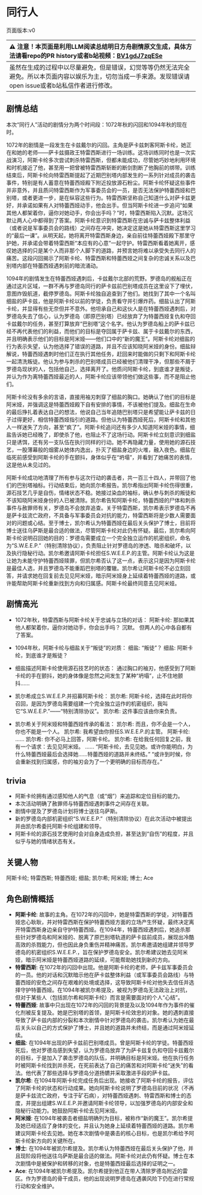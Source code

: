 # 同行人
页面版本:v0
 

| :warning: 注意！本页面是利用LLM阅读总结明日方舟剧情原文生成，具体方法请看repo的PR history或者b站视频：[BV1gdJ7zqESe](https://www.bilibili.com/video/BV1gdJ7zqESe/)         |
|:----------------------------|
| 虽然在生成的过程中以尽量避免，但是错误，幻觉等等仍然无法完全避免。所以本页面内容以娱乐为主，切勿当成一手来源。发现错误请open issue或者b站私信作者进行修改。|



## 剧情总结
本次“同行人”活动的剧情分为两个时间段：1072年秋的闪回和1094年秋的现在时。

1072年的剧情是一段发生在卡兹戴尔的闪回。主角是萨卡兹刺客阿斯卡纶，她正在和她的老师——萨卡兹摄政王特雷西斯进行一场训练。这场训练同时也是一次实战演习，阿斯卡纶多次尝试刺杀特雷西斯，但都未能成功，尽管她巧妙地利用环境和时机接近了他，甚至用一把曾被特雷西斯斩断的断剑割断了他胸前的绑带。训练结束后，阿斯卡纶向特雷西斯提起了近期巴别塔内部发生的一系列针对成员的袭击事件，特别是有人蓄意在特蕾西娅殿下附近投放源石粉尘。阿斯卡纶怀疑这些事件并非意外，并且质问特雷西斯作为军事委员会的一员，是否无法保护特蕾西娅和巴别塔，或者更进一步，是在纵容这些行为。特雷西斯坚称自己知道什么对萨卡兹更好，并承诺如果有人对特蕾西娅动手，他会出手。但当阿斯卡纶进一步追问“如果其他人都架着你，逼你对她动手，你会出手吗？”时，特雷西斯陷入沉默。这场沉默让两人心中都得到了答案。阿斯卡纶意识到特雷西斯在忠诚与萨卡兹整体利益（或者说是军事委员会的路线）之间存在冲突，她决定这是她从特雷西斯这里学习的“最后一课”。从明天起，她将离开特雷西斯身边，亲自前往特蕾西娅殿下那里守护她，并承诺会带着特雷西斯“本应有的心意”一起守护。特雷西斯看着她离开，感叹她选择的只是某个人而非那个人脚下的道路，并预言她将难以承受失去同行人的痛苦。这段闪回揭示了阿斯卡纶、特雷西斯和特蕾西娅之间复杂的忠诚关系以及巴别塔内部在特蕾西娅遇刺前的暗流涌动。

1094年的剧情发生在特蕾西娅遇刺后，卡兹戴尔北部的荒野。罗德岛的舰船正在通过这片区域，一群不再与罗德岛同行的萨卡兹前巴别塔成员在这里设下了埋伏，意图炸毁航道，截停罗德岛。阿斯卡纶独自追查到了他们。她找到了其中一个名叫细盐的萨卡兹，他是阿斯卡纶以前的学徒，负责看守并引爆炸药。细盐认出了阿斯卡纶，并显得有些无奈但并不意外。他坦承自己和这伙人是在特蕾西娅遇刺后，对罗德岛失去了信心，认为罗德岛（即原巴别塔）已经放弃了为特蕾西娅复仇和夺回卡兹戴尔的任务，甚至打算放弃“巴别塔”这个名字。他认为罗德岛船上的萨卡兹已经不再代表他们的利益，而他们的目标是夺回属于萨卡兹、属于卡兹戴尔的东西，并且明确表示他们的目标是阿米娅——他们口中的“新的魔王”。阿斯卡纶对细盐的行为表示失望，认为他选择了错误的道路，并且不应该知晓阿米娅的身份。细盐辩解说，特蕾西娅遇刺时他们正在执行其他任务，赶回来时能做的只剩下和阿斯卡纶一起清洗叛徒。他认为参与刺杀的巴别塔成员已经被他们清理干净，但那些不屑于罗德岛现状的人，包括他自己，选择离开了。他质问阿斯卡纶，到底谁才是叛徒，并认为作为离特蕾西娅最近的人，阿斯卡纶应该带领他们做这些事，而不是阻止他们。

阿斯卡纶没有多余的言语，直接用袖刃刺穿了细盐的胸口。她确认了他们的目标是阿米娅，并强调这是特蕾西娅殿下自有安排的事情，不该被他们提及。细盐在生命的最后挣扎着表达自己的想法，他说自己当年追随巴别塔只是希望能让萨卡兹的日子过得更好，相信特蕾西娅指引的道路。但他认为特蕾西娅死后，阿斯卡纶和其他人一样迷失了方向，甚至“疯了”。阿斯卡纶追问还有多少人知道阿米娅的事情，细盐告诉她已经晚了，即使杀了他，也阻止不了这场行动。阿斯卡纶立刻意识到细盐只是诱饵，还有另一支队伍在执行同样的行动。她不再隐藏力量，使用她的源石技艺，一股薄幕般的烟雾从她体内逸出，扑灭了细盐身边的火堆，融入夜色。细盐在临死前感受到阿斯卡纶的手在颤抖，身体似乎在“坍塌”，并看到了她痛苦的表情，这是他从未见过的。

阿斯卡纶成功地清理了所有参与这次行动的袭击者，共一百三十四人，并带回了他们的巴别塔袖标。行动结束后，她向凯尔希报告。凯尔希指出阿斯卡纶伤得很重，源石技艺几乎是自伤，情绪状态不稳。她接过染血的袖标，确认参与刺杀的叛徒和不该知晓阿米娅身份的人已被清除。凯尔希告知阿斯卡纶，特蕾西娅的尸体和刺杀事件与赦罪师有关，罗德岛不会放弃追查。关于特雷西斯，凯尔希表示罗德岛不再是萨卡兹流亡政府，不具备与军事委员会对抗的能力，特雷西斯将是少数人需要面对的问题或心结。至于博士，凯尔希认为特蕾西娅在最后关头保护了博士，目前将博士送往乌萨斯是最合适的做法，尽管阿斯卡纶对此仍有怀疑。最后，凯尔希向阿斯卡纶说明召回她的目的：罗德岛需要成立一个完全独立运作的机密组织，命名为“S.W.E.E.P.”（特别清除协议），负责阻止针对罗德岛的渗透、暗杀和破坏，以及执行隐秘行动。凯尔希邀请阿斯卡纶担任S.W.E.E.P.的主管。阿斯卡纶认为这是让她为未能守护特蕾西娅赎罪，但凯尔希否认了这一点，表示这只是因为阿斯卡纶是最佳人选，并且罗德岛不能重蹈巴别塔的覆辙。凯尔希让阿斯卡纶不必立刻回答，并请求她在回复前去见见阿米娅，暗示阿米娅身上延续着特蕾西娅的道路，或许能帮助阿斯卡纶重新找到方向和归属感。阿斯卡纶最终同意去见阿米娅。
## 剧情高光
- 1072年秋，特雷西斯与阿斯卡纶关于忠诚与立场的对话：
阿斯卡纶: 那如果其他人都架着你，逼你对她动手，你会出手吗？
沉默。
但两人的心中各自都有了答案。

- 1094年秋，阿斯卡纶与细盐关于“叛徒”的对质：
细盐: “叛徒”？
细盐: 阿斯卡纶，到底谁才是叛徒？

- 细盐描述阿斯卡纶使用源石技艺时的状态：
通过胸口的袖刃，他感受到了阿斯卡纶的手在颤抖，她的身体像是忽然之间发生了某种“坍塌”，止不住地颤抖......

- 凯尔希成立S.W.E.E.P.并招募阿斯卡纶：
凯尔希: 阿斯卡纶，选择在此时将你召回，是因为罗德岛需要组建一个完全独立运作的机密组织，我叫它“S.W.E.E.P.”——“特别清除协议”。
凯尔希: 这件事应该由你来负责。

- 凯尔希关于阿米娅和特蕾西娅传承的看法：
凯尔希: 而且，你不会是一个人，你也不能是一个人。
凯尔希: 我希望由你担任S.W.E.E.P.的主管。
阿斯卡纶: ......
凯尔希: 你不必马上回答，阿斯卡纶。
凯尔希: 在给我任何回复之前，我有一个请求：去见见阿米娅。
......
“阿斯卡纶，去见见她。或许你能明白，为什么特蕾西娅最后会选择她......特蕾西娅的道路并未终结。”
“或许到时候，你会重新找到归属感，你的袖刃会为了一个更明确的目标而存在。”
## trivia
- 阿斯卡纶拥有通过感知他人的气息（或“烟”）来追踪和定位目标的能力。
- 本次活动明确了赦罪师与特蕾西娅遇刺事件之间存在关联。
- 剧情中提及了罗德岛计划将博士送往乌萨斯。
- 新的罗德岛内部机密组织“S.W.E.E.P.”（特别清除协议）在此次活动中被提出并由凯尔希委托阿斯卡纶组建和领导。
- 阿斯卡纶的源石技艺使用时会对自身造成负担，甚至达到“自伤”的程度，并且似乎与她的情绪状态有关。
## 关键人物
阿斯卡纶; 特雷西斯; 特蕾西娅; 细盐; 凯尔希; 阿米娅; 博士; Ace
## 角色剧情概括
-   **阿斯卡纶**: 故事的主角。在1072年的闪回中，她是特雷西斯的学徒，对特蕾西娅忠心耿耿，并对特雷西斯在保护特蕾西娅方面的立场产生怀疑，最终决定离开特雷西斯身边亲自守护特蕾西娅。在1094年，特蕾西娅遇刺后，她追杀那些针对罗德岛和阿米娅的、脱离了原巴别塔轨道的萨卡兹前成员，展现出冷酷高效的杀戮能力，但也因此身负重伤并精神痛苦。凯尔希邀请她组建并领导罗德岛的机密组织S.W.E.E.P.，旨在保护罗德岛安全。凯尔希建议她去见阿米娅，暗示阿米娅是特蕾西娅道路的延续，可能帮助她找到新的方向。
-   **特雷西斯**: 在1072年的闪回中出现。他是阿斯卡纶的老师，萨卡兹军事委员会的一员。他的对话和沉默暗示他在萨卡兹整体利益（或军事委员会路线）与特蕾西娅的安危之间存在艰难的处境或选择，这导致阿斯卡纶对他失去信任并选择守护特蕾西娅。在1094年被凯尔希提及，被视为罗德岛无法政治上对抗，但对于某些人（包括凯尔希和阿斯卡纶）而言是需要面对的个人“心结”。
-   **特蕾西娅**: 故事中只出现在1072年的闪回的背景提及以及1094年作为事件的催化剂被反复提及。她是巴别塔的首领，是阿斯卡纶效忠的对象。她的遇刺直接导致了萨卡兹内部的分裂和本次剧情中针对罗德岛的袭击。凯尔希认为她在最后关头以自己的方式保护了博士，并且她的道路并未终结，而是通过阿米娅延续。
-   **细盐**: 在1094年出现的萨卡兹前巴别塔成员。曾是阿斯卡纶的学徒。特蕾西娅死后，他对罗德岛感到失望，认为罗德岛放弃了为萨卡兹复仇和夺回卡兹戴尔的目标，于是加入了袭击罗德岛的队伍，并明确目标是阿米娅。他在执行任务时被阿斯卡纶找到并杀死，在死前表达了自己的痛苦和对阿斯卡纶“迷失”的看法。他代表了那些选择与罗德岛分道扬镳并采取激进手段的萨卡兹。
-   **凯尔希**: 在1094年阿斯卡纶完成任务后出现。她接收了阿斯卡纶的报告，评估了阿斯卡纶的状态和行动成果。她向阿斯卡纶说明了罗德岛目前的状况（不再是萨卡兹流亡政府，专注于矿石病），对特蕾西娅遇刺、特雷西斯和博士的态度，并提出组建S.W.E.E.P.并邀请阿斯卡纶领导，以加强罗德岛的内部安全和隐秘行动能力。她鼓励阿斯卡纶去见阿米娅。
-   **阿米娅**: 在1094年被袭击者细盐明确列为目标，被称作“新的魔王”。凯尔希提及她已经适应了身体的变化，并且认为她身上延续着特蕾西娅的道路。凯尔希建议阿斯卡纶去见她。她在本次剧情中是袭击的核心目标，也是凯尔希给予阿斯卡纶新方向的关键所在。
-   **博士**: 在1094年被凯尔希提及。凯尔希认为特蕾西娅在最后关头保护了他，并且现阶段将他送往乌萨斯是最合适的做法。阿斯卡纶对此仍有怀疑。博士在本次剧情中是被保护和转移的对象，也是特蕾西娅最后选择的证明之一。
-   **Ace**: 在1094年被凯尔希提及。凯尔希提到他正在带人清除罗德岛附近的雷区。作为罗德岛的骨干成员，他的出现说明罗德岛在遇袭风险下仍在进行常规行动和安全维护。
